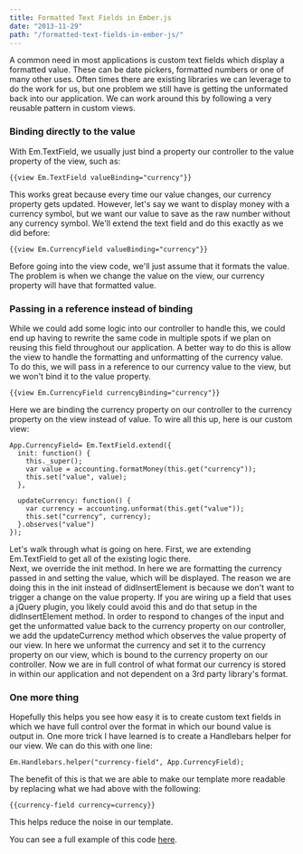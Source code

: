 ```yaml
---
title: Formatted Text Fields in Ember.js
date: "2013-11-29"
path: "/formatted-text-fields-in-ember-js/"
---
```


A common need in most applications is custom text fields which display a formatted value.  These can be date pickers, formatted numbers or one of many other uses.  Often times there are existing libraries we can leverage to do the work for us, but one problem we still have is getting the unformated back into our application.  We can work around this by following a very reusable pattern in custom views.

### Binding directly to the value

With Em.TextField, we usually just bind a property our controller to the value property of the view, such as:

    {{view Em.TextField valueBinding="currency"}}

This works great because every time our value changes, our currency property gets updated.  However, let's say we want to display money with a currency symbol, but we want our value to save as the raw number without any currency symbol.  We'll extend the text field and do this exactly as we did before:

    {{view Em.CurrencyField valueBinding="currency"}}

Before going into the view code, we'll just assume that it formats the value.  The problem is when we change the value on the view, our currency property will have that formatted value.

### Passing in a reference instead of binding

While we could add some logic into our controller to handle this, we could end up having to rewrite the same code in multiple spots if we plan on reusing this field throughout our application.  A better way to do this is allow the view to handle the formatting and unformatting of the currency value.  To do this, we will pass in a reference to our currency value to the view, but we won't bind it to the value property.

    {{view Em.CurrencyField currencyBinding="currency"}}

Here we are binding the currency property on our controller to the currency property on the view instead of value.  To wire all this up, here is our custom view:

    App.CurrencyField= Em.TextField.extend({
      init: function() {
        this._super();
        var value = accounting.formatMoney(this.get("currency"));
        this.set("value", value);
      },

      updateCurrency: function() {
        var currency = accounting.unformat(this.get("value"));
        this.set("currency", currency);
      }.observes("value")
    });

Let's walk through what is going on here.  First, we are extending Em.TextField to get all of the existing logic there.  
Next, we override the init method.  In here we are formatting the currency passed in and setting the value, which will be displayed.  The reason we are doing this in the init instead of didInsertElement is because we don't want to trigger a change on the value property.  If you are wiring up a field that uses a jQuery plugin, you likely could avoid this and do that setup in the didInsertElement method.
In order to respond to changes of the input and get the unformatted value back to the currency property on our controller, we add the updateCurrency method which observes the value property of our view.  In here we unformat the currency and set it to the currency property on our view, which is bound to the currency property on our controller.  Now we are in full control of what format our currency is stored in within our application and not dependent on a 3rd party library's format.

### One more thing

Hopefully this helps you see how easy it is to create custom text fields in which we have full control over the format in which our bound value is output in.  One more trick I have learned is to create a Handlebars helper for our view.  We can do this with one line:

    Em.Handlebars.helper("currency-field", App.CurrencyField);

The benefit of this is that we are able to make our template more readable by replacing what we had above with the following:

    {{currency-field currency=currency}}

This helps reduce the noise in our template.

You can see a full example of this code [here](http://emberjs.jsbin.com/uYiRale/8/edit).
